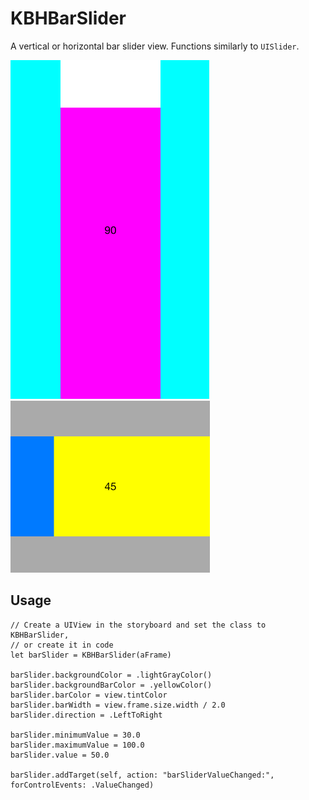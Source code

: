 # KBHBarSlider

A vertical or horizontal bar slider view. Functions similarly to `UISlider`. 

![Alt text](https://github.com/keithbhunter/KBHBarSlider/blob/master/Images/Bottom-To-Top-90.png "Vertical KBHBarSlider with minimum of 30 and maximum of 100")
![Alt text](https://github.com/keithbhunter/KBHBarSlider/blob/master/Images/Left-To-Right-45.png "Horizontal KBHBarSlider with minimum of 30 and maximum of 100")

## Usage

```
// Create a UIView in the storyboard and set the class to KBHBarSlider,
// or create it in code
let barSlider = KBHBarSlider(aFrame)

barSlider.backgroundColor = .lightGrayColor()
barSlider.backgroundBarColor = .yellowColor()
barSlider.barColor = view.tintColor
barSlider.barWidth = view.frame.size.width / 2.0
barSlider.direction = .LeftToRight

barSlider.minimumValue = 30.0
barSlider.maximumValue = 100.0
barSlider.value = 50.0

barSlider.addTarget(self, action: "barSliderValueChanged:", forControlEvents: .ValueChanged)
``` 